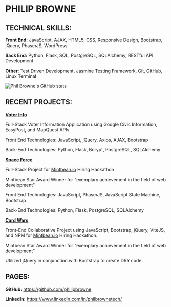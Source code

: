 # PHILIP BROWNE

## TECHNICAL SKILLS:

**Front End:** JavaScript, AJAX, HTML5, CSS, Responsive Design, Bootstrap, jQuery, PhaserJS, WordPress

**Back End:** Python, Flask, SQL, PostgreSQL, SQLAlchemy, RESTful API Development

**Other**: Test Driven Development, Jasmine Testing Framework, Git, GitHub, Linux Terminal

![Phil Browne's GitHub stats](https://github-readme-stats.vercel.app/api?username=philipbrowne&show_icons=true&theme=tokyonight)

## RECENT PROJECTS:

**[Voter Info](https:/www.voter-info.org)**

Full-Stack Voter Information Application using Google Civic Information, EasyPost, and MapQuest APIs

Front End Technologies: JavaScript, jQuery, Axios, AJAX, Bootstrap

Back-End Technologies: Python, Flask, Bcrypt, PostgreSQL, SQLAlchemy


**[Space Force](https://space-force-game.netlify.app/)**

Full-Stack Project for [Mintbean.io](https://mintbean.io/) Hiring Hackathon

Mintbean Star Award Winner for "exemplary achievement in the field of web development"

Front End Technologies: JavaScript, PhaserJS, JavaScript State Machine, Bootstrap

Back-End Technologies: Python, Flask, PostgreSQL, SQLAlchemy

[**Card Wars**](https://card-wars.netlify.app/)

Front-End Collaborative Project using JavaScript, Bootstrap, jQuery, ViteJS, and NPM for [Mintbean.io](https://mintbean.io/) Hiring Hackathon.

Mintbean Star Award Winner for "exemplary achievement in the field of web development"

Utilized jQuery in conjunction with Bootstrap to create DRY code.

## PAGES:

**GitHub:** https://github.com/philipbrowne

**LinkedIn:** https://www.linkedin.com/in/philbrownetech/


